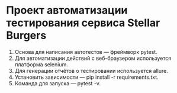 # Проект автоматизации тестирования сервиса Stellar Burgers
1. Основа для написания автотестов — фреймворк pytest.
2. Для автоматизации действий с веб-браузером используется платформа selenium.
3. Для генерации отчётов о тестировании используется allure.
4. Установить зависимости — pip install -r requirements.txt.
5. Команда для запуска — pytest -v.